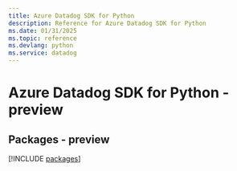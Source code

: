 ```yaml
---
title: Azure Datadog SDK for Python
description: Reference for Azure Datadog SDK for Python
ms.date: 01/31/2025
ms.topic: reference
ms.devlang: python
ms.service: datadog
---
```

# Azure Datadog SDK for Python - preview
## Packages - preview
[!INCLUDE [packages](datadog-index.md)]